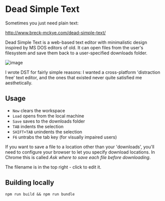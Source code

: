 ﻿# Dead Simple Text

Sometimes you just need plain text:

http://www.breck-mckye.com/dead-simple-text/

Dead Simple Text is a web-based text editor with minimalistic design inspired by MS DOS editors of old. It can open files from the user's filesystem and save them back to a user-specified downloads folder.

![image](https://user-images.githubusercontent.com/3148617/50551486-ef2fb200-0c78-11e9-84a8-b73da67f5a4e.png)

I wrote DST for fairly simple reasons: I wanted a cross-platform 'distraction free' text editor, and the ones that existed never quite satisfied me aesthetically.

## Usage

- `New` clears the workspace
- `Load` opens from the local machine
- `Save` saves to the downloads folder
- `TAB` indents the selection
- `SHIFT+TAB` unindents the selection
- `F6` untrabs the tab key (for visually impaired users)

If you want to save a file to a location other than your 'downloads', you'll need to configure your browser to let you specify download locations. In Chrome this is called _Ask where to save each file before downloading_.

The filename is in the top right - click to edit it.

## Building locally

`npm run build && npm run bundle`

